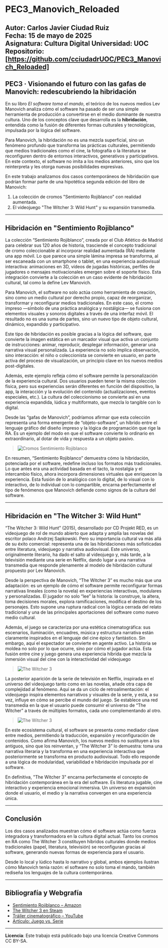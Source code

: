 # PEC3_Manovich_Reloaded
**Autor**: Carlos Javier Ciudad Ruiz  
**Fecha**: 15 de mayo de 2025  
**Asignatura**: Cultura Digital
**Universidad**: UOC
**Repositorio**: [https://github.com/cciudadrUOC/PEC3_Manovich_Reloaded]
---

## PEC3 · Visionando el futuro con las gafas de Manovich: redescubriendo la hibridación

En su libro *El software toma el mando*, el teórico de los nuevos medios Lev Manovich analiza cómo el software ha pasado de ser una simple herramienta de producción a convertirse en el medio dominante de nuestra cultura. Uno de los conceptos clave que desarrolla es la **hibridación**, entendida como la fusión de diferentes formas culturales y tecnológicas, impulsada por la lógica del software.

Para Manovich, la hibridación no es una mezcla superficial, sino un fenómeno profundo que transforma las prácticas culturales, permitiendo que medios tradicionales como el cine, la fotografía o la literatura se reconfiguren dentro de entornos interactivos, generativos y participativos. En este contexto, el software no imita a los medios anteriores, sino que los reinterpreta y les otorga nuevas posibilidades expresivas.

En este trabajo analizamos dos casos contemporáneos de hibridación que podrían formar parte de una hipotética segunda edición del libro de Manovich:

1. La colección de cromos "Sentimiento Rojiblanco" con realidad aumentada.
2. El videojuego "The Witcher 3: Wild Hunt" y su expansión transmedia.

---

## Hibridación en "Sentimiento Rojiblanco"

La colección “Sentimiento Rojiblanco”, creada por el Club Atlético de Madrid para celebrar sus 120 años de historia, trasciende el concepto tradicional de cromo coleccionable al incorporar realidad aumentada (RA) mediante una app móvil. Lo que parece una simple lámina impresa se transforma, al ser escaneada con un smartphone o tablet, en una experiencia audiovisual interactiva: animaciones en 3D, vídeos de jugadas históricas, perfiles de jugadores o mensajes motivacionales emergen sobre el soporte físico. Esta integración convierte a la colección en un caso evidente de hibridación cultural, tal como la define Lev Manovich.

Para Manovich, el software no solo actúa como herramienta de creación, sino como un medio cultural por derecho propio, capaz de reorganizar, transformar y reconfigurar medios tradicionales. En este caso, el cromo impreso —símbolo de una práctica analógica y nostálgica— se fusiona con elementos visuales y sonoros digitales a través de una interfaz móvil. El resultado no es una suma de partes, sino un nuevo tipo de objeto cultural, dinámico, expandido y participativo.

Este tipo de hibridación es posible gracias a la lógica del software, que convierte la imagen estática en un marcador visual que activa un conjunto de instrucciones: animar, reproducir, desplegar información, generar una narrativa visual personalizada. La experiencia no solo implica observación, sino interacción: el niño o coleccionista se convierte en usuario, en parte activa del proceso de visualización, un principio clave en los nuevos medios post-digitales.

Además, este ejemplo refleja cómo el software permite la personalización de la experiencia cultural. Dos usuarios pueden tener la misma colección física, pero sus experiencias serán diferentes en función del dispositivo, la app, la interacción y la evolución del contenido (actualizaciones, eventos especiales, etc.). La cultura del coleccionismo se convierte así en una experiencia expandida, lúdica y multiformato, que mezcla lo tangible con lo digital.

Desde las “gafas de Manovich”, podríamos afirmar que esta colección representa una forma emergente de “objeto-software”, un híbrido entre el lenguaje gráfico del diseño impreso y la lógica de programación que rige la RA. Es un ejemplo del modo en que el software convierte lo ordinario en extraordinario, al dotar de vida y respuesta a un objeto pasivo.

> ![Cromos Sentimiento Rojiblanco](https://raw.githubusercontent.com/cciudadrUOC/PEC3_Manovich_Reloaded/refs/heads/main/cartas.jfif)

En resumen, “Sentimiento Rojiblanco” demuestra cómo la hibridación, potenciada por el software, redefine incluso los formatos más tradicionales. Lo que antes era una actividad basada en el tacto, la nostalgia y el intercambio físico, ahora incorpora dimensiones virtuales que enriquecen la experiencia. Esta fusión de lo analógico con lo digital, de lo visual con lo interactivo, de lo individual con lo compartible, encarna perfectamente el tipo de fenómenos que Manovich defiende como signos de la cultura del software.

---

## Hibridación en "The Witcher 3: Wild Hunt"

“The Witcher 3: Wild Hunt” (2015), desarrollado por CD Projekt RED, es un videojuego de rol de mundo abierto que adapta y amplía las novelas del escritor polaco Andrzej Sapkowski. Pero su importancia cultural va más allá de su éxito comercial: representa una de las hibridaciones más sofisticadas entre literatura, videojuego y narrativa audiovisual. Este universo, originalmente literario, ha dado el salto al videojuego y, más tarde, a la televisión mediante una serie en Netflix, dando lugar a una narrativa transmedia que responde plenamente al modelo de hibridación cultural propuesto por Lev Manovich.

Desde la perspectiva de Manovich, “The Witcher 3” es mucho más que una adaptación: es un ejemplo de cómo el software permite reconfigurar formas narrativas lineales (como la novela) en experiencias interactivas, modulares y personalizadas. El jugador no solo “lee” la historia: la construye, la altera, toma decisiones morales, explora ramificaciones, modifica el destino de los personajes. Esto supone una ruptura radical con la lógica cerrada del relato tradicional y una de las principales aportaciones del software como nuevo medio cultural.

Además, el juego se caracteriza por una estética cinematográfica: sus escenarios, iluminación, encuadres, música y estructura narrativa están claramente inspirados en el lenguaje del cine épico y fantástico. Sin embargo, aquí el espectador se convierte en agente activo. La historia se moldea no solo por lo que ocurre, sino por cómo el jugador actúa. Esta fusión entre cine y juego genera una experiencia híbrida que mezcla la inmersión visual del cine con la interactividad del videojuego

> ![The Witcher 3](https://raw.githubusercontent.com/cciudadrUOC/PEC3_Manovich_Reloaded/refs/heads/main/images.jfif)

La posterior aparición de la serie de televisión en Netflix, inspirada en el universo del videojuego tanto como en las novelas, añade otra capa de complejidad al fenómeno. Aquí se da un ciclo de retroalimentación: el videojuego inspira elementos narrativos y visuales de la serie, y esta, a su vez, influye en cómo se percibe el mundo del juego. Se establece una red transmedia en la que el usuario puede consumir el universo de “The Witcher” a través de múltiples formatos, cada uno complementando al otro.

> ![The Witcher 3](https://github.com/cciudadrUOC/PEC3_Manovich_Reloaded/blob/main/5060052.jpg?raw=true)

En este ecosistema cultural, el software se presenta como mediador clave entre medios, permitiendo la traducción, expansión y reconfiguración de contenidos. Como afirma Manovich, los nuevos medios no sustituyen a los antiguos, sino que los reinventan, y “The Witcher 3” lo demuestra: toma una narrativa literaria y la transforma en una experiencia interactiva que posteriormente se transforma en producto audiovisual. Todo ello responde a una lógica de modularidad, variabilidad e hibridación impulsada por el software.

En definitiva, "The Witcher 3" encarna perfectamente el concepto de hibridación contemporánea en la era del software. Es literatura jugable, cine interactivo y experiencia emocional inmersiva. Un universo en expansión donde el usuario, el medio y la narrativa convergen en una experiencia única.

---

## Conclusión

Los dos casos analizados muestran cómo el software actúa como fuerza integradora y transformadora en la cultura digital actual. Tanto los cromos en RA como The Witcher 3 constituyen híbridos culturales donde medios tradicionales (papel, literatura, televisión) se reconfiguran gracias al software, generando nuevas formas de experiencia para el usuario.

Desde lo local y lúdico hasta lo narrativo y global, ambos ejemplos ilustran cómo Manovich tenía razón: el software no solo toma el mando, también rediseña los lenguajes de la cultura contemporánea.

---
## Bibliografía y Webgrafía

- [Sentimiento Rojiblanco – Amazon](https://www.amazon.es/Sentimiento-Rojiblanco-Con-box-figurine/dp/8894501183)
- [The Witcher 3 en Steam](https://store.steampowered.com/app/292030/The_Witcher_3_Wild_Hunt/)
- [Tráiler cinematográfico – YouTube](https://www.youtube.com/watch?v=c0i88t0Kacs)
- [Artículo: Juego vs. Serie](https://www.cinemascomics.com/asi-encaja-the-witcher-3-con-serie-netflix/)
---
**Licencia**: Este trabajo está publicado bajo una licencia Creative Commons CC BY-SA.
